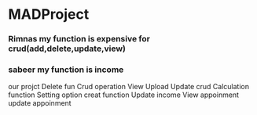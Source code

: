 # MADProject

### Rimnas my function is expensive for crud(add,delete,update,view)


### sabeer my function is income


our projct 
Delete fun
Crud operation 
View 
Upload
Update crud 
Calculation function 
Setting option 
creat function 
Update income 
View appoinment
update appoinment 







